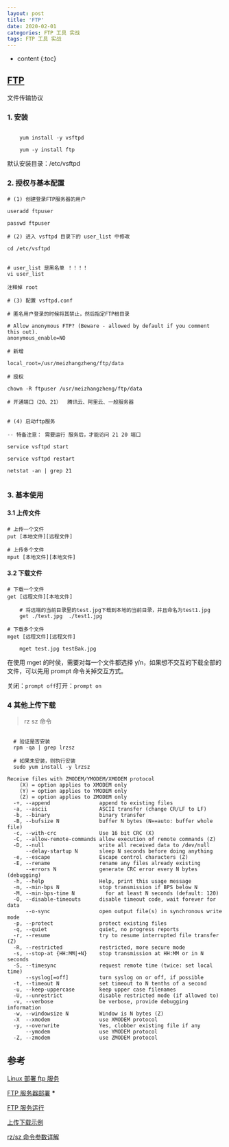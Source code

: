 ```yaml
---
layout: post
title: 'FTP'
date: 2020-02-01
categories: FTP 工具 实战
tags: FTP 工具 实战
---
```


- content
  {:toc}

## [FTP](https://baike.baidu.com/item/FTP%E5%8D%8F%E8%AE%AE/7651119?fr=aladdin)

文件传输协议

### 1. 安装

```shell

	yum install -y vsftpd

	yum -y install ftp

```

默认安装目录：/etc/vsftpd

### 2. 授权与基本配置

```
# (1) 创建登录FTP服务器的用户

useradd ftpuser

passwd ftpuser

# (2) 进入 vsftpd 目录下的 user_list 中修改

cd /etc/vsftpd


# user_list 是黑名单 ！！！！
vi user_list

注释掉 root

# (3) 配置 vsftpd.conf

# 匿名用户登录的时候将其禁止，然后指定FTP根目录

# Allow anonymous FTP? (Beware - allowed by default if you comment this out).
anonymous_enable=NO

# 新增

local_root=/usr/meizhangzheng/ftp/data

# 授权

chown -R ftpuser /usr/meizhangzheng/ftp/data

# 开通端口（20、21）  腾讯云、阿里云、一般服务器


# (4) 启动ftp服务

-- 特备注意： 需要运行 服务后，才能访问 21 20 端口

service vsftpd start

service vsftpd restart

netstat -an | grep 21


```

### 3. 基本使用

#### 3.1 上传文件

```shell
# 上传一个文件
put [本地文件][远程文件]

# 上传多个文件
mput [本地文件][本地文件]

```

#### 3.2 下载文件

```shell
# 下载一个文件
get [远程文件][本地文件]

	# 将远端的当前目录里的test.jpg下载到本地的当前目录，并且命名为test1.jpg
	get ./test.jpg  ./test1.jpg

# 下载多个文件
mget [远程文件][远程文件]

	mget test.jpg testBak.jpg
```

在使用 mget 的时侯，需要对每一个文件都选择 y/n，如果想不交互的下载全部的文件，可以先用 prompt 命令关掉交互方式。

关闭：`prompt off`打开：`prompt on`

### 4 其他上传下载

> rz sz 命令

```shell

  # 验证是否安装
  rpm -qa | grep lrzsz

  # 如果未安装，则执行安装
  sudo yum install -y lrzsz
```

```shell
Receive files with ZMODEM/YMODEM/XMODEM protocol
    (X) = option applies to XMODEM only
    (Y) = option applies to YMODEM only
    (Z) = option applies to ZMODEM only
  -+, --append                append to existing files
  -a, --ascii                 ASCII transfer (change CR/LF to LF)
  -b, --binary                binary transfer
  -B, --bufsize N             buffer N bytes (N==auto: buffer whole file)
  -c, --with-crc              Use 16 bit CRC (X)
  -C, --allow-remote-commands allow execution of remote commands (Z)
  -D, --null                  write all received data to /dev/null
      --delay-startup N       sleep N seconds before doing anything
  -e, --escape                Escape control characters (Z)
  -E, --rename                rename any files already existing
      --errors N              generate CRC error every N bytes (debugging)
  -h, --help                  Help, print this usage message
  -m, --min-bps N             stop transmission if BPS below N
  -M, --min-bps-time N          for at least N seconds (default: 120)
  -O, --disable-timeouts      disable timeout code, wait forever for data
      --o-sync                open output file(s) in synchronous write mode
  -p, --protect               protect existing files
  -q, --quiet                 quiet, no progress reports
  -r, --resume                try to resume interrupted file transfer (Z)
  -R, --restricted            restricted, more secure mode
  -s, --stop-at {HH:MM|+N}    stop transmission at HH:MM or in N seconds
  -S, --timesync              request remote time (twice: set local time)
      --syslog[=off]          turn syslog on or off, if possible
  -t, --timeout N             set timeout to N tenths of a second
  -u, --keep-uppercase        keep upper case filenames
  -U, --unrestrict            disable restricted mode (if allowed to)
  -v, --verbose               be verbose, provide debugging information
  -w, --windowsize N          Window is N bytes (Z)
  -X  --xmodem                use XMODEM protocol
  -y, --overwrite             Yes, clobber existing file if any
      --ymodem                use YMODEM protocol
  -Z, --zmodem                use ZMODEM protocol

```

## 参考

[Linux 部署 ftp 服务](https://www.cnblogs.com/Wang352051443/p/9805980.html)

[FTP 服务器部署](https://www.cnblogs.com/renyz/p/11240438.html) **\***

[FTP 服务运行](https://www.cnblogs.com/cqlb/p/9510214.html)

[上传下载示例](https://blog.csdn.net/qq_37757355/article/details/128548661)

[rz/sz 命令参数详解](https://blog.csdn.net/weixin_44799217/article/details/127939194)
